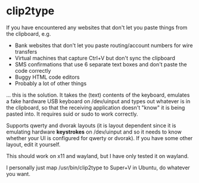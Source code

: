 # clip2type

If you have encountered any websites that don't let you paste things from the clipboard, e.g.

* Bank websites that don't let you paste routing/account numbers for wire transfers
* Virtual machines that capture Ctrl+V but don't sync the clipboard
* SMS confirmations that use 6 separate text boxes and don't paste the code correctly
* Buggy HTML code editors
* Probably a lot of other things

... this is the solution. It takes the (text) contents of the keyboard, emulates a fake hardware USB keyboard on /dev/uinput and types out whatever is in the clipboard, so that the receiving application doesn't "know" it is being pasted into. It requires suid or sudo to work correctly.

Supports qwerty and dvorak layouts (it is layout dependent since it is emulating hardware **keystrokes** on /dev/uinput and so it needs to know whether your UI is configured for qwerty or dvorak). If you have some other layout, edit it yourself.

This should work on x11 and wayland, but I have only tested it on wayland.

I personally just map /usr/bin/clip2type to Super+V in Ubuntu, do whatever you want.
